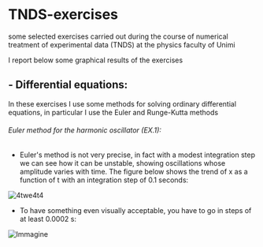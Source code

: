 # TNDS-exercises
some selected exercises carried out during the course of numerical treatment of experimental data (TNDS) at the physics faculty of Unimi

I report below some graphical results of the exercises


## - Differential equations:
In these exercises I use some methods for solving ordinary differential equations, in particular I use the Euler and Runge-Kutta methods
###### Euler method for the harmonic oscillator (EX.1): 
- Euler's method is not very precise, in fact with a modest integration step we can see how it can be unstable, showing oscillations whose amplitude varies with time. The figure below shows the trend of x as a function of t with an integration step of 0.1 seconds:


![4twe4t4](https://user-images.githubusercontent.com/72387126/175076875-1dd7f529-3b32-477b-a9ae-97599af3ae7c.png)


- To have something even visually acceptable, you have to go in steps of at least 0.0002 s:


![Immagine](https://user-images.githubusercontent.com/72387126/175077389-81f4274f-2ff6-4fa0-a856-952481339f72.png)
